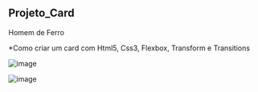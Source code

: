 ## Projeto_Card
Homem de Ferro

*Como criar um card com Html5, Css3, Flexbox, Transform e Transitions

![image](https://user-images.githubusercontent.com/98665329/219220509-93f9158a-b6eb-4fe4-b96f-1740aa2b53de.png)

![image](https://user-images.githubusercontent.com/98665329/219220264-c3e6dfe5-8ce8-4f02-bca3-f2264ba06fb5.png)
